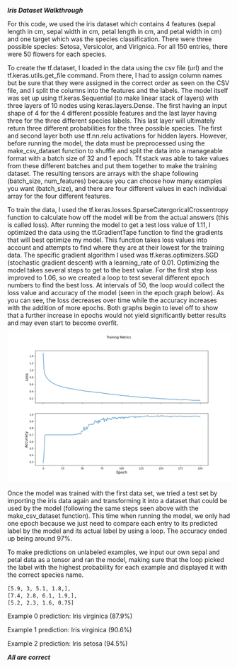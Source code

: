 ***Iris Dataset Walkthrough***

For this code, we used the iris dataset which contains 4 features 
(sepal length in cm, sepal width in cm, petal length in cm, and petal width in cm) and 
one target which was the species classification. There were three possible species:
Setosa, Versicolor, and Virignica. For all 150 entries, there were 50 flowers for each species.


To create the tf.dataset, I loaded in the data using the csv file (url) and the tf.keras.utils.get_file
command. From there, I had to assign column names but be sure that they were assigned in the
correct order as seen on the CSV file, and I split the columns into the features and the
labels. The model itself was set up using tf.keras.Sequential (to make linear stack of layers)
with three layers of 10 nodes using keras.layers.Dense. The first having an input shape of 4
for the 4 different possible features and the last layer having three for the three different
species labels. This last layer will ultimately return three different probabilities for the 
three possible species. The first and second layer both use tf.nn.relu activations for hidden layers.
However, before running the model, the data must be preprocessed using the make_csv_dataset
function to shuffle and split the data into a manageable format with a batch size of 32 and 1 epoch.
Tf.stack was able to take values from these different batches and put them together to make
the training dataset. The resulting tensors are arrays with the shape following
(batch_size, num_features) because you can choose how many examples you want (batch_size), 
and there are four different values in each individual array for the four different features.


To train the data, I used the tf.keras.losses.SparseCatergoricalCrossentropy function to calculate how
off the model will be from the actual answers (this is called loss). After running the model to get
a test loss value of 1.11, I optimized the data using the tf.GradientTape function to find the gradients
that will best optimize my model. This function takes loss values into account and attempts to find
where they are at their lowest for the training data. The specific gradient algorithm I used was
tf.keras.optimizers.SGD (stochastic gradient descent) with a learning_rate of 0.01. Optimizing 
the model takes several steps to get to the best value. For the first step loss improved to 1.06, so we
created a loop to test several different epoch numbers to find the best loss. At intervals of 50, the
loop would collect the loss value and accuracy of the model (seen in the epoch graph below). As you
can see, the loss decreases over time while the accuracy increases with the addition of more epochs.
Both graphs begin to level off to show that a further increase in epochs would not yield significantly
better results and may even start to become overfit.


![Iris Loss Plot](Images/iris_loss_plot.png)


Once the model was trained with the first data set, we tried a test set by importing the iris
data again and transforming it into a dataset that could be used by the model (following the same steps
seen above with the make_csv_dataset function). This time when running the model, we only had one
epoch because we just need to compare each entry to its predicted label by the model and its actual
label by using a loop. The accuracy ended up being around 97%.

To make predictions on unlabeled examples, we input our own sepal and petal data as a tensor 
and ran the model, making sure that the loop picked the label with the highest probability for 
each example and displayed it with the correct species name.


    [5.9, 3, 5.1, 1.8,], 
    [7.4, 2.8, 6.1, 1.9,],
    [5.2, 2.3, 1.6, 0.75]

Example 0 prediction: Iris virginica (87.9%)


Example 1 prediction: Iris virginica (90.6%)


Example 2 prediction: Iris setosa (94.5%)


***All are correct***

